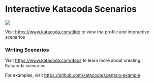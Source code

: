 # Interactive Katacoda Scenarios

[![](http://shields.katacoda.com/katacoda/tilde/count.svg)](https://www.katacoda.com/tilde "Get your profile on Katacoda.com")

Visit https://www.katacoda.com/tilde to view the profile and interactive scenarios

### Writing Scenarios
Visit https://www.katacoda.com/docs to learn more about creating Katacoda scenarios

For examples, visit https://github.com/katacoda/scenario-example
